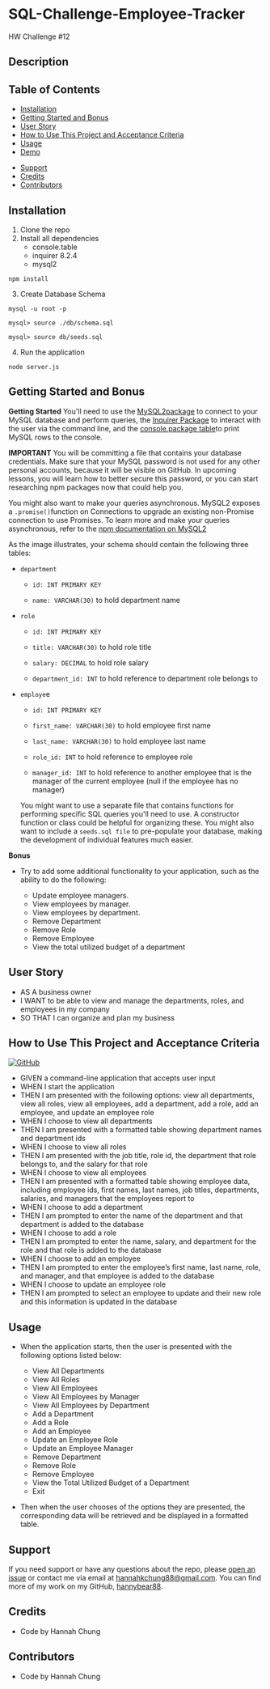 # SQL-Challenge-Employee-Tracker
HW Challenge #12

## Description
<!-- For this challenge we had to create an application called Note Taker that can be used to write and save notes. This application will use an Express.js back end and will save and retrieve note data from a JSON file.

The application’s front end has already been created and provided by UCSD Coding Bootcamp. It's our job to build the back end, connect the two, and then deploy the entire application to Heroku.

It was challenging to build the back-end and connect it to the front-end. Even though it was challenging, it was quite enjoyable. I like making notes to myself because it helps me with reminding myself what I have coming up, what I need to do for the day, week, any events that are coming up, and etc. Another challenge I ran into was figuring out how to deploy it onto Heroku. It had failed which was frustrating because it was working fine everywhere else. I finally was able to figure it out.

 I had successfully deployed the app on Heroku, the app has no errors in the console, and there are no errors in the app itself.  -->

## Table of Contents
* [Installation](#installation)
* [Getting Started and Bonus](#Getting-Started-and-Bonus)
* [User Story](#User-Story)
* [How to Use This Project and Acceptance Criteria](#How-to-Use-This-Project-and-Acceptance-Criteria)
* [Usage](#Usage)
* [Demo](#Demo)
<!-- * [Technologies Used](#Technologies-Used) -->
* [Support](#Support)
* [Credits](#Credits)
* [Contributors](#Contributors)


## Installation
1. Clone the repo
2. Install all dependencies
    - console.table
    - inquirer 8.2.4
    -  mysql2
`````
npm install
`````
3. Create Database Schema
`````
mysql -u root -p
`````
`````
mysql> source ./db/schema.sql
`````
`````
mysql> source db/seeds.sql
`````
4. Run the application 
`````
node server.js
`````

## Getting Started and Bonus

**Getting Started**
You'll need to use the [MySQL2package](https://www.npmjs.com/package/mysql2) to connect to your MySQL database and perform queries, the [Inquirer Package](https://www.npmjs.com/package/mysql2) to interact with the user via the command line, and the [console.package table](https://www.npmjs.com/package/console.table)to print MySQL rows to the console. 

**IMPORTANT**
You will be committing a file that contains your database credentials. Make sure that your MySQL password is not used for any other personal accounts, because it will be visible on GitHub. In upcoming lessons, you will learn how to better secure this password, or you can start researching npm packages now that could help you.


You might also want to make your queries asynchronous. MySQL2 exposes a ```.promise()```function on Connections to upgrade an existing non-Promise connection to use Promises. To learn more and make your queries asynchronous, refer to the [npm documentation on MySQL2](https://www.npmjs.com/package/mysql2)



As the image illustrates, your schema should contain the following three tables:

- ```department```

    * ```id: INT PRIMARY KEY```

    * ```name: VARCHAR(30)``` to hold department name

- ```role```

    * ```id: INT PRIMARY KEY```

    * ```title: VARCHAR(30)``` to hold role title

    * ```salary: DECIMAL``` to hold role salary

    * ```department_id: INT``` to hold reference to department role belongs to

- ```employe```e

    * ```id: INT PRIMARY KEY```

    * ```first_name: VARCHAR(30)``` to hold employee first name

    * ```last_name: VARCHAR(30)``` to hold employee last name

    * ```role_id: INT``` to hold reference to employee role

    * ```manager_id: INT``` to hold reference to another employee that is the manager of the current employee (null if the employee has no manager)


    You might want to use a separate file that contains functions for performing specific SQL queries you'll need to use. A constructor function or class could be helpful for organizing these. You might also want to include a ```seeds.sql file``` to pre-populate your database, making the development of individual features much easier.

**Bonus**

- Try to add some additional functionality to your application, such as the ability to do the following:

    * Update employee managers.
    * View employees by manager.
    * View employees by department.
    * Remove Department 
    * Remove Role 
    * Remove Employee 
    * View the total utilized budget of a department <!-- in other words the combined salaries of all employees in that department. -->


## User Story
- AS A business owner
- I WANT to be able to view and manage the departments, roles, and employees in my company
- SO THAT I can organize and plan my business


## How to Use This Project and Acceptance Criteria

[![GitHub](https://img.shields.io/badge/github-%23121011.svg?style=for-the-badge&logo=github&logoColor=white)](https://github.com/hannybear88/SQL-Challenge-Employee-Tracker)
<!-- Click on the button below to be directed straight to the Heroku deployed application -->

<!-- [![Deploy](https://www.herokucdn.com/deploy/button.svg)](https://expressjs-challenge-note-taker.herokuapp.com/) -->


- GIVEN a command-line application that accepts user input
- WHEN I start the application
- THEN I am presented with the following options: view all departments, view all roles, view all employees, add a department, add a role, add an employee, and update an employee role
- WHEN I choose to view all departments
- THEN I am presented with a formatted table showing department names and department ids
- WHEN I choose to view all roles
- THEN I am presented with the job title, role id, the department that role belongs to, and the salary for that role
- WHEN I choose to view all employees
- THEN I am presented with a formatted table showing employee data, including employee ids, first names, last names, job titles, departments, salaries, and managers that the employees report to
- WHEN I choose to add a department
- THEN I am prompted to enter the name of the department and that department is added to the database
- WHEN I choose to add a role
- THEN I am prompted to enter the name, salary, and department for the role and that role is added to the database
- WHEN I choose to add an employee
- THEN I am prompted to enter the employee’s first name, last name, role, and manager, and that employee is added to the database
- WHEN I choose to update an employee role
- THEN I am prompted to select an employee to update and their new role and this information is updated in the database
 
 ## Usage
 - When the application starts, then the user is presented with the following options listed below: 

    * View All Departments 
    * View All Roles
    * View All Employees 
    * View All Employees by Manager 
    * View All Employees by Department 
    * Add a Department 
    * Add a Role 
    * Add an Employee 
    * Update an Employee Role 
    * Update an Employee Manager 
    * Remove Department 
    * Remove Role 
    * Remove Employee 
    * View the Total Utilized Budget of a Department 
    * Exit
- Then when the user chooses of the options they are presented, the corresponding data will be retrieved and be displayed in a formatted table. 



<!-- ## Demo 
Screenshots

**Landing Page Screenshot**
![Landing Page Screenshot](/public/assets/images/landing_page_screenshot.png)

**Note Taker Screenshots**

![Note Taker Screenshot 1](/public/assets/images/Note_Taker_Screenshot_1.png)

![Note Taker Screenshot 2](/public/assets/images/Note_Taker_Screenshot_2.png)

![Note Taker Screenshot 3](/public/assets/images/Note_Taker_Screenshot_3.png) -->

<!-- ## Technologies Used

![Technologies](https://img.shields.io/badge/JavaScript-F7DF1E?style=for-the-badge&logo=javascript&logoColor=black)
![Technologies](https://img.shields.io/badge/-OOP-red)
![Technologies](https://img.shields.io/badge/-JSON-blue)
![Technologies](https://img.shields.io/badge/-Node.js-339933?logo=Node.js&logoColor=white)
![Technologies](https://img.shields.io/badge/-npm-CB3837?logo=npm&logoColor=white)
![Technologies](https://img.shields.io/badge/-Express-blueviolet)
![Technologies](https://img.shields.io/badge/UUID-orange)
![Technologies](https://img.shields.io/badge/-Heroku-grey) -->


## Support 
If you need support or have any questions about the repo, please [open an issue](https://github.com/hannybear88/Node.js-Challenge-Professional-README-Generator/issues) or contact me via email at hannahkchung88@gmail.com. You can find more of my work on my GitHub, [hannybear88](https://github.com/hannybear88/).

## Credits
- Code by Hannah Chung 

## Contributors
- Code by Hannah Chung